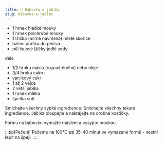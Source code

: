 ```yaml
---
title: 🍎 Bábovka s jablky
slug: babovka-s-jablky
---
```


- 1 hrnek hladké mouky
- 1 hrnek polohrubé mouky
- 1 lžička (mírně navršená) mleté skořice
- balení prášku do pečiva
- půl čajové lžičky jedlé sody

dále

- 1/2 hrnku másla (rozpuštěného) nebo oleje
- 3/4 hrnku cukru
- vanilkový cukr
- 1 až 2 vejce
- 2 větší jablka
- 1 hrnek mléka
- špetka soli

Smíchejte všechny sypké ingredience. Smíchejte všechny tekuté ingredience.
Jablka oloupejte a nakrájejte na drobné kostičky. 

Formu na bábovku vymažte máslem a vysypte moukou.

:::tip[Pečení]
Pečeme na 180°C asi 35-40 minut ve vymazané formě - nesmí lepit na špejli.
:::